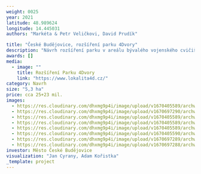 ```yaml
---
weight: 0025
year: 2021
latitude: 48.989624
longitude: 14.445031
authors: "Markéta & Petr Veličkovi, David Prudík"

title: "České Budějovice, rozšíření parku 4Dvory"
description: "Návrh rozšíření parku v areálu bývalého vojenského cvičiště a kasáren, mezi sídlišti Máj a Vltava, které je v procesu přestavby na novou obytnou čtvrť s občanskou vybaveností. Nově řešené území navazuje na již existující Park 4 Dvory, jehož koncepce vznikla v rámci veřejné architektonické soutěže (2012). Na tuto etapu navazuje návrh pěší lávky a vyhlídky (hlásky) na hraně mezi krajinou volnou a městskou.\t\n"
awards: []
media:
  - image: ""
    title: Rozšíření Parku 4Dvory
    link: "https://www.lokalita4d.cz/"
category: Navrh
size: "5,3 ha"
price: cca 25+23 mil.
images:
  - https://res.cloudinary.com/dhxmg9p4i/image/upload/v1670405589/archweb/21043A_210402_cy_A0070_6_qilobq.jpg
  - https://res.cloudinary.com/dhxmg9p4i/image/upload/v1670697290/archweb/1Viz_hztfbc.jpg
  - https://res.cloudinary.com/dhxmg9p4i/image/upload/v1670405589/archweb/21043A_210402_cy_A0001_1_vvnft1.jpg
  - https://res.cloudinary.com/dhxmg9p4i/image/upload/v1670405589/archweb/21043A_210402_cy_A0040_mvu6gp.jpg
  - https://res.cloudinary.com/dhxmg9p4i/image/upload/v1670405589/archweb/21043A_210402_cy_A0021_ffwbnq.jpg
  - https://res.cloudinary.com/dhxmg9p4i/image/upload/v1670405590/archweb/21043A_210402_cy_A0010_dtzen8.jpg
  - https://res.cloudinary.com/dhxmg9p4i/image/upload/v1670697289/archweb/2Viz_dzvktx.jpg
  - https://res.cloudinary.com/dhxmg9p4i/image/upload/v1670697288/archweb/3Viz_itj8rz.jpg
investor: Město České Budějovice
visualization: "Jan Cyrany, Adam Kořistka"
_template: project
---
```

